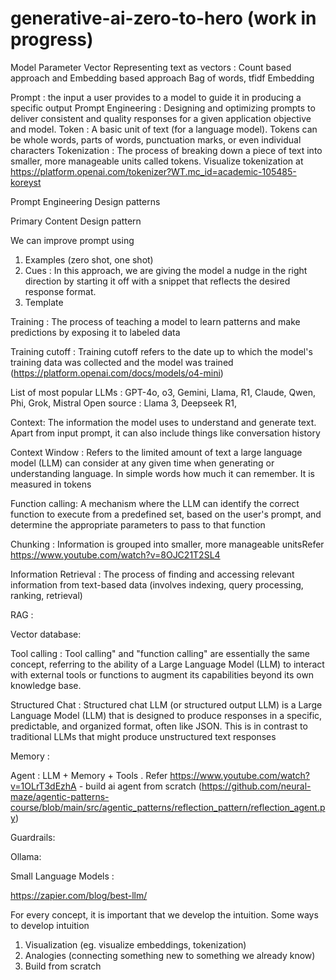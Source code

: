# generative-ai-zero-to-hero (work in progress)

Model
Parameter
Vector
Representing text as vectors : Count based approach and Embedding based approach
Bag of words, tfidf
Embedding

Prompt : the input a user provides to a model to guide it in producing a specific output
Prompt Engineering : Designing and optimizing prompts to deliver consistent and quality responses for a given application objective and model.
Token : A basic unit of text (for a language model). Tokens can be whole words, parts of words, punctuation marks, or even individual characters
Tokenization : The process of breaking down a piece of text into smaller, more manageable units called tokens. Visualize tokenization at https://platform.openai.com/tokenizer?WT.mc_id=academic-105485-koreyst

Prompt Engineering Design patterns

Primary Content Design pattern

We can improve prompt using
1. Examples (zero shot, one shot)
2. Cues : In this approach, we are giving the model a nudge in the right direction by starting it off with a snippet that reflects the desired response format.
3. Template

Training : The process of teaching a model to learn patterns and make predictions by exposing it to labeled data

Training cutoff : Training cutoff refers to the date up to which the model's training data was collected and the model was trained (https://platform.openai.com/docs/models/o4-mini)

List of most popular LLMs : GPT-4o, o3, Gemini, Llama, R1, Claude, Qwen, Phi, Grok, Mistral
Open source : Llama 3, Deepseek R1, 

Context: The information the model uses to understand and generate text. Apart from input prompt, it can also include things like conversation history

Context Window : Refers to the limited amount of text a large language model (LLM) can consider at any given time when generating or understanding language. In simple words how much it can remember. It is measured in tokens

Function calling:  A mechanism where the LLM can identify the correct function to execute from a predefined set, based on the user's prompt, and determine the appropriate parameters to pass to that function

Chunking : Information is grouped into smaller, more manageable unitsRefer https://www.youtube.com/watch?v=8OJC21T2SL4

Information Retrieval : The process of finding and accessing relevant information from text-based data (involves indexing, query processing, ranking, retrieval)

RAG : 

Vector database: 

Tool calling : Tool calling" and "function calling" are essentially the same concept, referring to the ability of a Large Language Model (LLM) to interact with external tools or functions to augment its capabilities beyond its own knowledge base.

Structured Chat : Structured chat LLM (or structured output LLM) is a Large Language Model (LLM) that is designed to produce responses in a specific, predictable, and organized format, often like JSON. This is in contrast to traditional LLMs that might produce unstructured text responses

Memory : 

Agent : LLM + Memory + Tools . Refer https://www.youtube.com/watch?v=1OLrT3dEzhA - build ai agent from scratch (https://github.com/neural-maze/agentic-patterns-course/blob/main/src/agentic_patterns/reflection_pattern/reflection_agent.py)

Guardrails: 

Ollama: 

Small Language Models : 

https://zapier.com/blog/best-llm/

For every concept, it is important that we develop the intuition. Some ways to develop intuition
1. Visualization (eg. visualize embeddings, tokenization)
2. Analogies (connecting something new to something we already know)
3. Build from scratch

